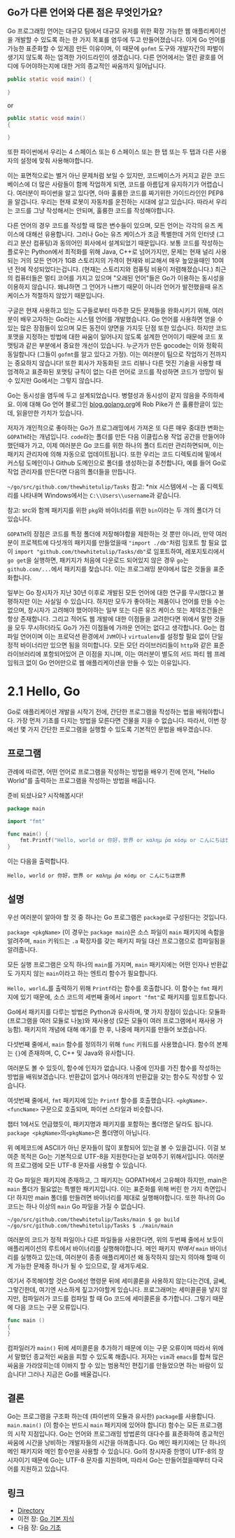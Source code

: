 ## Go가 다른 언어와 다른 점은 무엇인가요?

Go 프로그래밍 언어는 대규모 팀에서 대규모 유저를 위한 확장 가능한 웹 애플리케이션을 개발할 수 있도록 하는 한 가지 목표를 염두에 두고 만들어졌습니다. 이게 Go 언어를 가능한 표준화할 수 있게끔 만든 이유이며, 이 때문에 `gofmt` 도구와 개발자간의 파벌이 생기지 않도록 하는 엄격한 가이드라인이 생겼습니다. 다른 언어에서는 열린 괄호를 어디에 두어야하는지에 대한 거의 종교적인 싸움까지 일어납니다.

```java
public static void main() {
  
}
```
or


```java
public static void main() 
{

}
```
또한 파이썬에서 우리는 4 스페이스 또는 6 스페이스 또는 한 탭 또는 두 탭과 다른 사용자의 설정에 맞춰 사용해야합니다.

이는 표면적으로는 별거 아닌 문제처럼 보일 수 있지만, 코드베이스가 커지고 같은 코드베이스에 더 많은 사람들이 함께 작업하게 되면, 코드를 아름답게 유지하기가 어렵습니다. 여러분이 파이썬을 알고 있다면, 아마 훌륭한 코드를 짜기위한 가이드라인인 PEP8을 알겁니다. 우리는 현재 로봇이 자동차를 운전하는 시대에 살고 있습니다. 따라서 우리는 코드를 그냥 작성해서는 안되며, 훌륭한 코드를 작성해야합니다.

다른 언어의 경우 코드를 작성할 때 많은 변수들이 있으며, 모든 언어는 각각의 유즈 케이스에 대해선 유용합니다. 그러나 Go는 유즈 케이스가 조금 특별한데 거의 인터넷 (그리고 분산 컴퓨팅)과 동의어인 회사에서 설계되었기 때문입니다. 보통 코드를 작성하는 플로우는 Python에서 최적화를 위해 Java, C++로 넘어가지만, 문제는 현재 널리 사용되는 거의 모든 언어가 1GB 스토리지의 가격이 현재와 비교해서 매우 높았을때인 10여년 전에 작성되었다는겁니다. (현재는 스토리지와 컴퓨팅 비용이 저렴해졌습니다.) 최근의 컴퓨터들은 멀티 코어를 가지고 있으며 "오래된 언어"들은 Go가 이용하는 동시성을 이용하지 않습니다. 왜냐하면 그 언어가 나쁘기 때문이 아니라 언어가 발전했을때 유즈 케이스가 적절하지 않았기 때문입니다.

구글은 현재 사용하고 있는 도구들로부터 마주한 모든 문제들을 완화시키기 위해, 여러분이 배우고자하는 Go라는 시스템 언어를 개발했습니다. Go 언어를 사용하면 얻을 수 있는 많은 장점들이 있으며 모든 동전이 양면을 가지듯 단점 또한 있습니다. 하지만 코드 포맷을 지정하는 방법에 대한 싸움이 일어나지 않도록 설계한 언어이기 때문에 코드 포맷팅과 같은 부분에서 중요한 개선이 있습니다. 누군가가 만든 gocode는 이와 정확히 동일합니다 (그들이 `gofmt`를 알고 있다고 가정). 이는 여러분이 팀으로 작업하기 전까지는 중요하지 않습니다! 또한 회사가 자동화된 코드 리뷰나 다른 멋진 기술을 사용할 때 엄격하고 표준화된 포맷팅 규칙이 없는 다른 언어로 코드를 작성하면 코드가 엉망이 될 수 있지만 Go에서는 그렇지 않습니다.

Go는 동시성을 염두에 두고 설계되었습니다. 병렬성과 동시성이 같지 않음을 주의하세요. 이에 대해 Go 언어 블로그인 [blog.golang.org](blog.golang.org)에 Rob Pike가 쓴 훌륭한글이 있는데, 읽을만한 가치가 있습니다.

저자가 개인적으로 좋아하는 Go가 프로그래밍에서 가져온 또 다른 매우 중대한 변화는 `GOPATH`라는 개념입니다. `code`라는 폴더를 만든 다음 이클립스용 작업 공간을 만들어야 했던때가 가고, 이제 여러분은 Go 코드를 위한 하나의 폴더 트리만 관리하면되며, 이는 패키지 관리자에 의해 자동으로 업데이트됩니다. 또한 우리는 코드 디렉토리에 밑에서 커스텀 도메인이나 Github 도메인으로 폴더를 생성하는걸 추천합니다, 예를 들어 Go로 작업 관리자를 만든다면 다음의 폴더들을 만듭니다.

`~/go/src/github.com/thewhitetulip/Tasks` 참고: *nix 시스템에서 `~`는 홈 디렉토리를 나타내며 Windows에서는 `C:\\Users\\username`과 같습니다.

참고: src와 함께 패키지를 위한 `pkg`와 바이너리를 위한 `bin`이라는 두 개의 폴더가 더 있습니다.

`GOPATH`의 장점은 코드를 특정 폴더에 저장해야함을 제한하는 것 뿐만 아니라, 만약 여러분이 프로젝트에 다섯개의 패키지를 만들었을때 `"import ./db"`처럼 임포트 할 필요 없이 `import "github.com/thewhitetulip/Tasks/db"`로 임포트하여, 레포지토리에서 `go get`을 실행하면, 패키지가 처음에 다운로드 되어있지 않은 경우  `go`는  `github.com/...`에서 패키지를 찾습니다. 이는 프로그래밍 분야에서 많은 것들을 표준화합니다.

일부는 Go 창시자가 지난 30년 이후로 개발된 모든 언어에 대한 연구를 무시했다고 불평하지만 이는 사실일 수 있습니다. 하지만 모두가 좋아하는 제품이나 언어를 만들 수는 없으며, 창시자가 고려해야 했어야하는 일부 또는 다른 유즈 케이스 또는 제약조건들은 항상 존재합니다. 그리고 적어도 웹 개발에 대한 이점들을 고려한다면 위에서 말한 것들을 모두 무시하더라도 Go가 가진 이점들에 가까운 언어는 없다고 생각합니다. Go는 컴파일 언어이며 이는 프로덕션 환경에서 `JVM`이나 `virtualenv`를 설정할 필요 없이 단일 정적 바이너리만 있으면 됨을 의미합니다. 모든 모던 라이브러리들이 `http`와 같은 표준 라이브러리에 포함되어있어 큰 이점을 지니며, 이는 여러분이 별도의 서드 파티 웹 프레임워크 없이 Go 언어만으로 웹 애플리케이션을 만들 수 있는 이유입니다.

# 2.1 Hello, Go

Go로 애플리케이션 개발을 시작기 전에, 간단한 프로그램을 작성하는 법을 배워야합니다. 가장 먼저 기초를 다지는 방법을 모른다면 건물을 지을 수 없습니다. 따라서, 이번 장에선 몇 가지 간단한 프로그램을 실행할 수 있도록 기본적인 문법을 배우겠습니다.

## 프로그램

관례에 따르면, 어떤 언어로 프로그램을 작성하는 방법을 배우기 전에 먼저, "Hello World"를 출력하는 프로그램을 작성하는 방법을 배웁니다.

준비 되셨나요? 시작해봅시다!


```go
package main

import "fmt"

func main() {
	fmt.Printf("Hello, world or 你好，世界 or καλημ ́ρα κóσμ or こんにちは世界\n")
}
```

이는 다음을 출력합니다.

	Hello, world or 你好，世界 or καλημ ́ρα κóσμ or こんにちは世界

## 설명

우선 여러분이 알아야 할 것 중 하나는 Go 프로그램은 `package`로 구성된다는 것입니다.

`package <pkgName>` (이 경우는 `package main`)은 소스 파일이 `main` 패키지에 속함을 알려주며, `main` 키워드는 `.a` 확장자를 갖는 패키지 파일 대신 프로그램으로 컴파일됨을 알려줍니다. 

모든 실행 프로그램은 오직 하나의 `main`를 가지며, `main` 패키지에는 어떤 인자나 반환값도 가지지 않는 `main`이라고 하는 엔트리 함수가 필요합니다.

`Hello, world…`를 출력하기 위해 `Printf`라는 함수를 호출합니다. 이 함수는 `fmt` 패키지에 있기 때문에, 소스 코드의 세번째 줄에서 `import "fmt"`로 패키지를 임포트합니다.

Go에서 패키지를 다루는 방법은 Python과 유사하며, 몇 가지 장점이 있습니다: 모듈화 (프로그램을 여러 모듈로 나눔)와 재사용성 (모든 모듈이 여러 프로그램에서 재사용 가능함). 패키지의 개념에 대해 얘기를 한 후, 나중에 패키지를 만들어 보겠습니다.

다섯번째 줄에서, `main` 함수를 정의하기 위해 `func` 키워드를 사용했습니다. 함수의 본체는 `{}`에 존재하며, C, C++ 및 Java와 유사합니다.

여러분도 볼 수 있듯이, 함수에 인자가 없습니다. 나중에 인자를 가진 함수를 작성하는 방법을 배워보겠습니다. 반환값이 없거나 여러개의 반환값을 갖는 함수도 작성할 수 있습니다.

여섯번째 줄에서, `fmt` 패키지에 있는 `Printf` 함수를 호출했습니다. `<pkgName>.<funcName>` 구문으로 호출되며, 파이썬 스타일과 비슷합니다.

챕터 1에서도 언급했듯이, 패키지명과 패키지를 포함하는 폴더명은 달라도 됩니다. `package <pkgName>`의`<pkgName>`은 폴더명이 아닙니다.

위 예제코드에 ASCII가 아닌 문자들이 많이 포함되어 있는걸 볼 수 있을겁니다. 이걸 보여준 목적은 Go는 기본적으로 UTF-8을 지원한다는걸 보여주기 위해서입니다. 여러분의 프로그램에 모든 UTF-8 문자를 사용할 수 있습니다.

각 Go 파일은 패키지에 존재하고, 그 패키지는 GOPATH에서 고유해야 하지만, main은 `main` 폴더가 필요없는 특별한 패키지입니다. 이는 표준화를 위해 버린 한 가지 측면입니다! 하지만 main 폴더를 만들려면 바이너리를 제대로 실행해야합니다. 또한 하나의 Go 코드는 하나 이상의 `main`  Go 파일을 가질 수 없습니다.

`~/go/src/github.com/thewhitetulip/Tasks/main $ go build`
`~/go/src/github.com/thewhitetulip/Tasks $ ./main/main`

여러분의 코드가 정적 파일이나 다른 파일들을 사용한다면, 위의 두번째 줄에서 보듯이 애플리케이션의 루트에서 바이너리를 실행해야합니다. 메인 패키지 *밖에서* `main` 바이너리를 실행하고 있는데, 여러분이 종종 애플리케이션 왜 동작하지 않는지 의아해 할때 이게 가능한 문제중 하나가 될 수 있으므로, 잘 새겨두세요. 

여기서 주목해야할 것은 Go에선 명령문 뒤에 세미콜론을 사용하지 않는다는건데, 글쎄, 그렇긴한데, 여기엔 사소하게 짚고가야할게  있습니다. 프로그래머는 세미콜론을 넣지 않지만, 컴파일러가 코드를 컴파일 할 때 Go 코드에 세미콜론을 추가합니다. 그렇기 때문에 다음 코드는 구문 오류입니다.

```go
func main ()
{
}
```
컴파일러가 `main()` 뒤에 세미콜론을 추가하기 때문에 이는 구문 오류이며 따라서 위에서 말했던 종교적인 싸움을 피할 수 있도록 해줍니다. 저자는 `vim`과 `emacs`를 합쳐 많은 싸움을 가라앉히는데 이바지 할 수 있는 범용적인 편집기를 만들었으면 하는 바람이 있습니다! 그러나 지금은 Go를 배울겁니다.

## 결론

Go는 프로그램을 구조화 하는데  (파이썬의 모듈과 유사한) `package`를 사용합니다. `main.main()` (이 함수는 반드시 `main` 패키지에 있어야 합니다) 함수는 모든 프로그램의 시작 지점입니다. Go는 언어와 프로그래밍 방법론의 대다수를 표준화하여 종교적인 싸움에 시간을 낭비하는 개발자들의 시간을 아껴줍니다. Go 메인 패키지에는 단 하나의 메인 패키지와 메인 함수만을 사용할 수 있습니다. Go의 창시자중 한명이 UTF-8의 창시자이기 때문에 Go는 UTF-8 문자를 지원하며, 따라서 Go는 만들어졌을때부터 다국어를 지원하고 있습니다.

## 링크

- [Directory](preface.md)
- 이전 장: [Go 기본 지식](02.0.md)
- 다음 장: [Go 기초](02.2.md)

